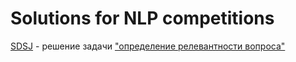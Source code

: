# Solutions for NLP competitions

[SDSJ](https://github.com/Koziev/NLP_Comp/tree/master/SDSJ_A) - решение задачи ["определение релевантности вопроса"](https://github.com/sberbank-ai/data-science-journey-2017)
